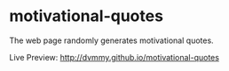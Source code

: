 # motivational-quotes
The web page randomly generates motivational quotes.

Live Preview: http://dvmmy.github.io/motivational-quotes
